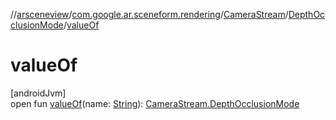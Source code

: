 //[arsceneview](../../../../index.md)/[com.google.ar.sceneform.rendering](../../index.md)/[CameraStream](../index.md)/[DepthOcclusionMode](index.md)/[valueOf](value-of.md)

# valueOf

[androidJvm]\
open fun [valueOf](value-of.md)(name: [String](https://developer.android.com/reference/kotlin/java/lang/String.html)): [CameraStream.DepthOcclusionMode](index.md)
